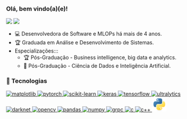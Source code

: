 ### Olá, bem vindo(a)(e)!

[<img src="https://img.shields.io/badge/Larissa Freitas-0A66C2?style=flat-square&logo=linkedin&logoColor=white" />](https://linkedin.com/in/larissa-freitas-da-silva)
[<img src="https://img.shields.io/badge/Larissa Freitas-000000?style=flat-square&logo=Medium&logoColor=white" />](https://medium.com/@b.larissafs)

  - 💻 Desenvolvedora de Software e MLOPs há mais de 4 anos.
  - 🏆 Graduada em Análise e Desenvolvimento de Sistemas.
- Especializações:::
  - 🏆 Pós-Graduação - Business intelligence, big data e analytics.
  - 📍 Pós-Graduação - Ciência de Dados e Inteligência Artificial.

### :rocket: Tecnologias 
<p align="left"> 
        <a href="https://matplotlib.org/" target="_blank">
                <img src="https://upload.wikimedia.org/wikipedia/commons/8/84/Matplotlib_icon.svg" alt="matplotlib" width="40" height="40"/> 
        </a>
        <a href="https://pytorch.org/" target="_blank">
                <img src="https://upload.wikimedia.org/wikipedia/commons/1/10/PyTorch_logo_icon.svg" alt="pytorch" width="40" height="40"/> 
        </a>
        <a href="https://scikit-learn.org/" target="_blank">
                <img src="https://upload.wikimedia.org/wikipedia/commons/0/05/Scikit_learn_logo_small.svg" alt="scikit-learn" width="40" height="40"/>
        </a>
        <a href="https://keras.io/" target="_blank">
                <img src="https://upload.wikimedia.org/wikipedia/commons/a/ae/Keras_logo.svg" alt="keras" width="40" height="40" />
        </a> 
        <a href="https://www.tensorflow.org/" target="_blank">
                <img src="https://upload.wikimedia.org/wikipedia/commons/2/2d/Tensorflow_logo.svg" alt="tensorflow" width="40" height="40" />
        </a> 
        <a href="https://www.ultralytics.com/pt" target="_blank">
                <img src="https://avatars.githubusercontent.com/u/26833451?s=200&v=4" alt="ultralytics" width="40" height="40" /> 
        </a> 
        <a href="https://pjreddie.com/darknet/" target="_blank">
                <img src="https://pjreddie.com/static/img/darknet.png" alt="darknet" width="40" height="40" /> 
        </a>
        <a href="https://opencv.org/" target="_blank"> 
                <img src="https://upload.wikimedia.org/wikipedia/commons/3/32/OpenCV_Logo_with_text_svg_version.svg" alt="opencv" width="40" height="40" /> 
        </a>
        <a href="https://pandas.pydata.org/" target="_blank">
                <img src="https://pandas.pydata.org/static/img/favicon_white.ico" alt="pandas" width="40" height="40" /> 
        </a>
        <a href="https://numpy.org/" target="_blank">
                <img src="https://media.licdn.com/dms/image/D5612AQFSTglfKdI9eg/article-cover_image-shrink_720_1280/0/1708971797430?e=2147483647&v=beta&t=XbyPHd8bw5PLrsaTaad1Sish6jhLezkkp1u52KEpExg" alt="numpy" width="40" height="40" />
        </a>
        <a href="https://grpc.io/" target="_blank">
                <img src="https://grpc.io/img/logos/grpc-icon-color.png" alt="grpc" width="40" height="40" />
        </a>
                <a href="https://devdocs.io/c/" target="_blank">
                <img src="https://www.interviewbit.com/blog/wp-content/uploads/2021/09/C-2.png" alt="c" width="40" height="40" />
        </a>
        <a href="https://cplusplus.com/doc/" target="_blank">
                <img src="https://upload.wikimedia.org/wikipedia/commons/1/18/ISO_C%2B%2B_Logo.svg" alt="c++" width="40" height="40" />
        </a>
        <a href="https://www.python.org" target="_blank"> 
                <img src="https://raw.githubusercontent.com/devicons/devicon/master/icons/python/python-original.svg" alt="python" width="40" height="40" />
        </a>


</p>
